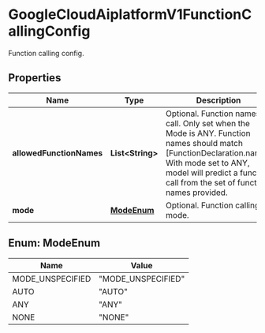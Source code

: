 

# GoogleCloudAiplatformV1FunctionCallingConfig

Function calling config.

## Properties

| Name | Type | Description | Notes |
|------------ | ------------- | ------------- | -------------|
|**allowedFunctionNames** | **List&lt;String&gt;** | Optional. Function names to call. Only set when the Mode is ANY. Function names should match [FunctionDeclaration.name]. With mode set to ANY, model will predict a function call from the set of function names provided. |  [optional] |
|**mode** | [**ModeEnum**](#ModeEnum) | Optional. Function calling mode. |  [optional] |



## Enum: ModeEnum

| Name | Value |
|---- | -----|
| MODE_UNSPECIFIED | &quot;MODE_UNSPECIFIED&quot; |
| AUTO | &quot;AUTO&quot; |
| ANY | &quot;ANY&quot; |
| NONE | &quot;NONE&quot; |



